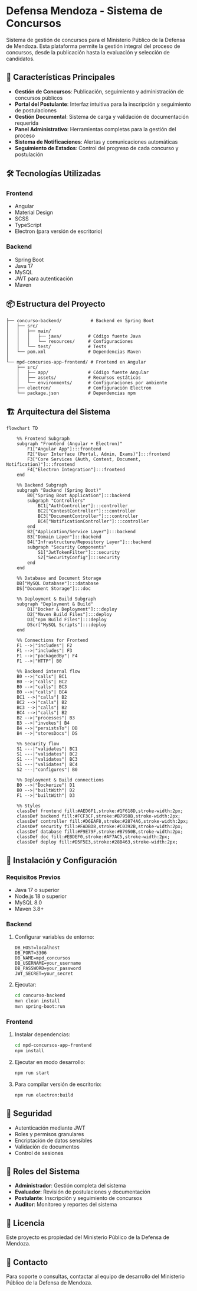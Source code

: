 # Defensa Mendoza - Sistema de Concursos

Sistema de gestión de concursos para el Ministerio Público de la Defensa de Mendoza. Esta plataforma permite la gestión integral del proceso de concursos, desde la publicación hasta la evaluación y selección de candidatos.

## 🚀 Características Principales

- **Gestión de Concursos**: Publicación, seguimiento y administración de concursos públicos
- **Portal del Postulante**: Interfaz intuitiva para la inscripción y seguimiento de postulaciones
- **Gestión Documental**: Sistema de carga y validación de documentación requerida
- **Panel Administrativo**: Herramientas completas para la gestión del proceso
- **Sistema de Notificaciones**: Alertas y comunicaciones automáticas
- **Seguimiento de Estados**: Control del progreso de cada concurso y postulación

## 🛠️ Tecnologías Utilizadas

### Frontend
- Angular
- Material Design
- SCSS
- TypeScript
- Electron (para versión de escritorio)

### Backend
- Spring Boot
- Java 17
- MySQL
- JWT para autenticación
- Maven

## 📦 Estructura del Proyecto

```
├── concurso-backend/           # Backend en Spring Boot
│   ├── src/                    
│   │   ├── main/              
│   │   │   ├── java/          # Código fuente Java
│   │   │   └── resources/     # Configuraciones
│   │   └── test/              # Tests
│   └── pom.xml                # Dependencias Maven
│
└── mpd-concursos-app-frontend/ # Frontend en Angular
    ├── src/
    │   ├── app/               # Código fuente Angular
    │   ├── assets/            # Recursos estáticos
    │   └── environments/      # Configuraciones por ambiente
    ├── electron/              # Configuración Electron
    └── package.json           # Dependencias npm
```

## 🏗️ Arquitectura del Sistema

```mermaid
flowchart TD

    %% Frontend Subgraph
    subgraph "Frontend (Angular + Electron)"
        F1["Angular App"]:::frontend
        F2["User Interface (Portal, Admin, Exams)"]:::frontend
        F3["Core Services (Auth, Contest, Document, Notification)"]:::frontend
        F4["Electron Integration"]:::frontend
    end

    %% Backend Subgraph
    subgraph "Backend (Spring Boot)"
        B0["Spring Boot Application"]:::backend
        subgraph "Controllers"
            BC1["AuthController"]:::controller
            BC2["ContestController"]:::controller
            BC3["DocumentController"]:::controller
            BC4["NotificationController"]:::controller
        end
        B2["Application/Service Layer"]:::backend
        B3["Domain Layer"]:::backend
        B4["Infrastructure/Repository Layer"]:::backend
        subgraph "Security Components"
            S1["JwtTokenFilter"]:::security
            S2["SecurityConfig"]:::security
        end
    end

    %% Database and Document Storage
    DB["MySQL Database"]:::database
    DS["Document Storage"]:::doc

    %% Deployment & Build Subgraph
    subgraph "Deployment & Build"
        D1["Docker & Deployment"]:::deploy
        D2["Maven Build Files"]:::deploy
        D3["npm Build Files"]:::deploy
        DScr["MySQL Scripts"]:::deploy
    end

    %% Connections for Frontend
    F1 -->|"includes"| F2
    F1 -->|"includes"| F3
    F1 -->|"packagedBy"| F4
    F1 -->|"HTTP"| B0

    %% Backend internal flow
    B0 -->|"calls"| BC1
    B0 -->|"calls"| BC2
    B0 -->|"calls"| BC3
    B0 -->|"calls"| BC4
    BC1 -->|"calls"| B2
    BC2 -->|"calls"| B2
    BC3 -->|"calls"| B2
    BC4 -->|"calls"| B2
    B2 -->|"processes"| B3
    B3 -->|"invokes"| B4
    B4 -->|"persistsTo"| DB
    B4 -->|"storesDocs"| DS

    %% Security flow
    S1 ---|"validates"| BC1
    S1 ---|"validates"| BC2
    S1 ---|"validates"| BC3
    S1 ---|"validates"| BC4
    S2 ---|"configures"| B0

    %% Deployment & Build connections
    B0 -->|"Dockerize"| D1
    B0 -->|"builtWith"| D2
    F1 -->|"builtWith"| D3

    %% Styles
    classDef frontend fill:#AED6F1,stroke:#1F618D,stroke-width:2px;
    classDef backend fill:#FCF3CF,stroke:#B7950B,stroke-width:2px;
    classDef controller fill:#D6EAF8,stroke:#2874A6,stroke-width:2px;
    classDef security fill:#FADBD8,stroke:#C0392B,stroke-width:2px;
    classDef database fill:#F9E79F,stroke:#B7950B,stroke-width:2px;
    classDef doc fill:#EBDEF0,stroke:#AF7AC5,stroke-width:2px;
    classDef deploy fill:#D5F5E3,stroke:#28B463,stroke-width:2px;
```

## 🚀 Instalación y Configuración

### Requisitos Previos
- Java 17 o superior
- Node.js 18 o superior
- MySQL 8.0
- Maven 3.8+

### Backend
1. Configurar variables de entorno:
   ```properties
   DB_HOST=localhost
   DB_PORT=3306
   DB_NAME=mpd_concursos
   DB_USERNAME=your_username
   DB_PASSWORD=your_password
   JWT_SECRET=your_secret
   ```

2. Ejecutar:
   ```bash
   cd concurso-backend
   mvn clean install
   mvn spring-boot:run
   ```

### Frontend
1. Instalar dependencias:
   ```bash
   cd mpd-concursos-app-frontend
   npm install
   ```

2. Ejecutar en modo desarrollo:
   ```bash
   npm run start
   ```

3. Para compilar versión de escritorio:
   ```bash
   npm run electron:build
   ```

## 🔐 Seguridad

- Autenticación mediante JWT
- Roles y permisos granulares
- Encriptación de datos sensibles
- Validación de documentos
- Control de sesiones

## 👥 Roles del Sistema

- **Administrador**: Gestión completa del sistema
- **Evaluador**: Revisión de postulaciones y documentación
- **Postulante**: Inscripción y seguimiento de concursos
- **Auditor**: Monitoreo y reportes del sistema

## 📄 Licencia

Este proyecto es propiedad del Ministerio Público de la Defensa de Mendoza.

## 🤝 Contacto

Para soporte o consultas, contactar al equipo de desarrollo del Ministerio Público de la Defensa de Mendoza. 